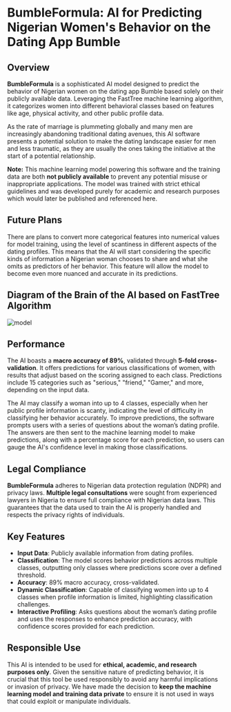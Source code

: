 # BumbleFormula: AI for Predicting Nigerian Women's Behavior on the Dating App Bumble

## Overview
**BumbleFormula** is a sophisticated AI model designed to predict the behavior of Nigerian women on the dating app Bumble based solely on their publicly available data. Leveraging the FastTree machine learning algorithm, it categorizes women into different behavioral classes based on features like age, physical activity, and other public profile data.

As the rate of marriage is plummeting globally and many men are increasingly abandoning traditional dating avenues, this AI software presents a potential solution to make the dating landscape easier for men and less traumatic, as they are usually the ones taking the initiative at the start of a potential relationship.

**Note:** This machine learning model powering this software and the training data are both **not publicly available** to prevent any potential misuse or inappropriate applications. The model was trained with strict ethical guidelines and was developed purely for academic and research purposes which would later be published and referenced here.

## Future Plans
There are plans to convert more categorical features into numerical values for model training, using the level of scantiness in different aspects of the dating profiles. This means that the AI will start considering the specific kinds of information a Nigerian woman chooses to share and what she omits as predictors of her behavior. This feature will allow the model to become even more nuanced and accurate in its predictions.

## Diagram of the Brain of the AI based on FastTree Algorithm

![model](https://github.com/user-attachments/assets/f52787b4-ec10-423e-b4ef-99f56a01920e)

## Performance
The AI boasts a **macro accuracy of 89%**, validated through **5-fold cross-validation**. It offers predictions for various classifications of women, with results that adjust based on the scoring assigned to each class. Predictions include 15 categories such as "serious," "friend," "Gamer," and more, depending on the input data.

The AI may classify a woman into up to 4 classes, especially when her public profile information is scanty, indicating the level of difficulty in classifying her behavior accurately. To improve predictions, the software prompts users with a series of questions about the woman’s dating profile. The answers are then sent to the machine learning model to make predictions, along with a percentage score for each prediction, so users can gauge the AI's confidence level in making those classifications.

## Legal Compliance
**BumbleFormula** adheres to Nigerian data protection regulation (NDPR) and privacy laws. **Multiple legal consultations** were sought from experienced lawyers in Nigeria to ensure full compliance with Nigerian data laws. This guarantees that the data used to train the AI is properly handled and respects the privacy rights of individuals.

## Key Features
- **Input Data**: Publicly available information from dating profiles.
- **Classification**: The model scores behavior predictions across multiple classes, outputting only classes where predictions score over a defined threshold.
- **Accuracy**: 89% macro accuracy, cross-validated.
- **Dynamic Classification**: Capable of classifying women into up to 4 classes when profile information is limited, highlighting classification challenges.
- **Interactive Profiling**: Asks questions about the woman’s dating profile and uses the responses to enhance prediction accuracy, with confidence scores provided for each prediction.

## Responsible Use
This AI is intended to be used for **ethical, academic, and research purposes only**. Given the sensitive nature of predicting behavior, it is crucial that this tool be used responsibly to avoid any harmful implications or invasion of privacy. We have made the decision to **keep the machine learning model and training data private** to ensure it is not used in ways that could exploit or manipulate individuals.
